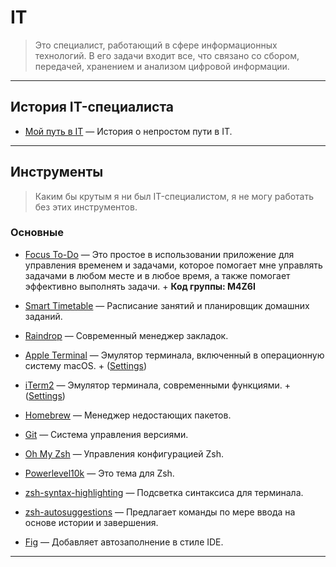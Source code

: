 # IT

> Это специалист, работающий в сфере информационных технологий. В его задачи входит все, что связано со сбором, передачей, хранением и анализом цифровой информации.

---

## История IT-специалиста

- [Мой путь в IT](/IT/my-path-to-IT/my-path-to-IT.md) — История о непростом пути в IT.

---

## Инструменты

> Каким бы крутым я ни был IT-специалистом, я не могу работать без этих инструментов. 

### Основные

- [Focus To-Do](https://www.focustodo.cn) — Это простое в использовании приложение для управления временем и задачами, которое помогает мне управлять задачами в любом месте и в любое время, а также помогает эффективно выполнять задачи. + **Код группы: M4Z6I**

- [Smart Timetable](https://smart-timetable.app) — Расписание занятий и планировщик домашних заданий.

- [Raindrop](https://raindrop.io) — Современный менеджер закладок.

- [Apple Terminal](https://support.apple.com/ru-ru/guide/terminal/welcome/mac) — Эмулятор терминала, включенный в операционную систему macOS. + ([Settings](/IT/tools/main/apple-terminal))

- [iTerm2](https://iterm2.com/) — Эмулятор терминала, современными функциями. + ([Settings](/IT/tools/main/iTerm2))

- [Homebrew](https://brew.sh) — Менеджер недостающих пакетов.

- [Git](https://git-scm.com) — Система управления версиями.

- [Oh My Zsh](https://ohmyz.sh/) — Управления конфигурацией Zsh.

- [Powerlevel10k](https://github.com/romkatv/powerlevel10k) — Это тема для Zsh.

- [zsh-syntax-highlighting](https://github.com/zsh-users/zsh-syntax-highlighting) — Подсветка синтаксиса для терминала.

- [zsh-autosuggestions](https://github.com/zsh-users/zsh-autosuggestions) — Предлагает команды по мере ввода на основе истории и завершения.

- [Fig](https://fig.io/) — Добавляет автозаполнение в стиле IDE.

---
